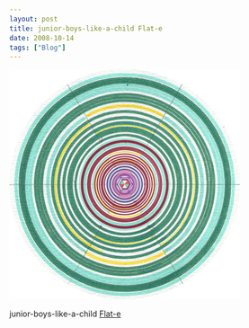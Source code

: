 ```yaml
---
layout: post
title: junior-boys-like-a-child Flat-e
date: 2008-10-14
tags: ["Blog"]
---
```


![](k3Im6rfOqf2tymsiBgxYZPGko1_500.jpg)  

junior-boys-like-a-child [Flat-e](http://www.flat-e.com/films/junior-boys-like-a-child/)